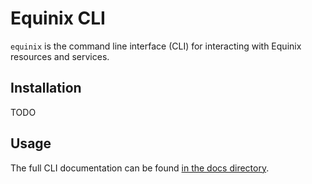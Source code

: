 # Equinix CLI

`equinix` is the command line interface (CLI) for interacting with Equinix resources and services.

## Installation

TODO

## Usage

The full CLI documentation can be found [in the docs directory](docs/equinix.md).